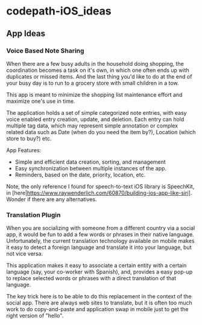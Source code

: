 # codepath-iOS_ideas 

## App Ideas 

### Voice Based Note Sharing

When there are a few busy adults in the household doing shopping, the coordination becomes a task on it's own, in which one often ends up with duplicates or missed items.  And the last thing you'd like to do at the end of your busy day is to run to a grocery store with small children in a tow.

This app is meant to minimize the shopping list maintenance effort and maximize one's use in time.

The application holds a set of simple categorized note entries, with easy voice enabled entry creation, update, and deletion.  Each entry can hold multiple tag data, which may represent simple annotation or complex related data such as Date (when do you need the item by?), Location (which store to buy?) etc.

App Features:
  * Simple and efficient data creation, sorting, and management
  * Easy synchronization between multiple instances of the app.
  * Reminders, based on the date, priority, location, etc.


Note, the only reference I found for speech-to-text iOS library is SpeechKit, in [here|https://www.raywenderlich.com/60870/building-ios-app-like-siri].  Wonder if there are any alternatives.

### Translation Plugin

When you are socializing with someone from a different country via a social app, it would be fun to add a few words or phrases in their native language.  Unfortunately, the current translation technology available on mobile makes it easy to detect a foreign language and translate it into your language, but not vice versa.

This application makes it easy to associate a certain entity with a certain language (say, your co-worker with Spanish), and, provides a easy pop-up to replace selected words or phrases with a direct translation of that language.  

The key trick here is to be able to do this replacement in the context of the social app.  There are always web sites to translate, but it is often too much work to do copy-and-paste and application swap in mobile just to get the right version of "hello".

